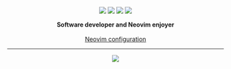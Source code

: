 <p align="center">
  <img src="https://img.shields.io/badge/lua-%232C2D72.svg?&style=for-the-badge&logo=lua&logoColor=white"/>
  <img src="https://img.shields.io/badge/typescript%20-%23007ACC.svg?&style=for-the-badge&logo=typescript&logoColor=white"/>
  <img src="https://img.shields.io/badge/neovim-%2357A143.svg?&style=for-the-badge&logo=neovim&logoColor=white"/>
  <img src="https://img.shields.io/badge/arch-%23000000.svg?&style=for-the-badge&logo=arch-linux&logoColor=white"/>
</p>

<div align='center'>
  <b>Software developer and Neovim enjoyer</b>
  <br>
  <br>
</div>

<div align='center'>
  <a href="https://github.com/Melkster/nvim/">Neovim configuration</a>
  <br>
</div>

<hr/>

<p align="center">
  <img src="https://github-readme-stats.vercel.app/api?username=Melkster&show_icons=true&theme=onedark"/>
</p>
